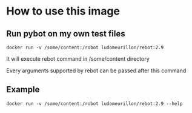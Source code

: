 # How to use this image

## Run pybot on my own test files
	
	docker run -v /some/content:/robot ludomeurillon/rebot:2.9

It will execute rebot command in /some/content directory

Every arguments supported by rebot can be passed after this command

## Example
	
	docker run -v /some/content:/robot ludomeurillon/rebot:2.9 --help